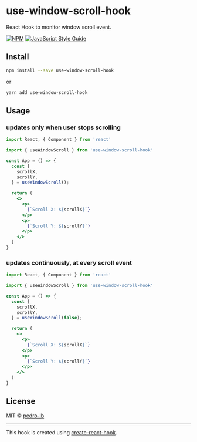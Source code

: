 # use-window-scroll-hook

React Hook to monitor window scroll event.

[![NPM](https://img.shields.io/npm/v/use-window-scroll-hook.svg)](https://www.npmjs.com/package/use-window-scroll-hook) [![JavaScript Style Guide](https://img.shields.io/badge/code_style-standard-brightgreen.svg)](https://standardjs.com)

## Install

```bash
npm install --save use-window-scroll-hook
```

or

```bash
yarn add use-window-scroll-hook
```

## Usage

### updates only when user stops scrolling

```jsx
import React, { Component } from 'react'

import { useWindowScroll } from 'use-window-scroll-hook'

const App = () => {
  const {
    scrollX,
    scrollY,
  } = useWindowScroll();

  return (
    <>
      <p>
        {`Scroll X: ${scrollX}`}
      </p>
      <p>
        {`Scroll Y: ${scrollY}`}
      </p>
    </>
  )
}
```

### updates continuously, at every scroll event

```jsx
import React, { Component } from 'react'

import { useWindowScroll } from 'use-window-scroll-hook'

const App = () => {
  const {
    scrollX,
    scrollY,
  } = useWindowScroll(false);

  return (
    <>
      <p>
        {`Scroll X: ${scrollX}`}
      </p>
      <p>
        {`Scroll Y: ${scrollY}`}
      </p>
    </>
  )
}
```

## License

MIT © [pedro-lb](https://github.com/pedro-lb)

---

This hook is created using [create-react-hook](https://github.com/hermanya/create-react-hook).
